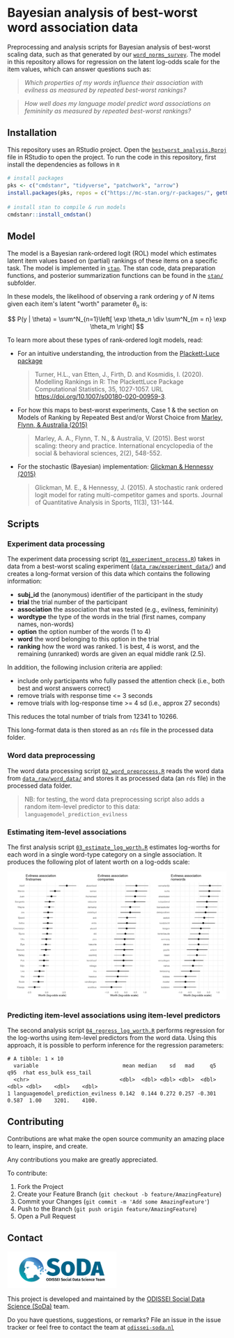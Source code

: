 # Bayesian analysis of best-worst word association data
Preprocessing and analysis scripts for Bayesian analysis of best-worst scaling data, such as that generated by our [`word_norms_survey`](https://github.com/sodascience/word_norms_survey). The model in this repository allows for regression on the latent log-odds scale for the item values, which can answer questions such as:

> _Which properties of my words influence their association with evilness as measured by repeated best-worst rankings?_

> _How well does my language model predict word associations on femininity as measured by repeated best-worst rankings?_

## Installation
This repository uses an RStudio project. Open the [`bestworst_analysis.Rproj`](bestworst_analysis.Rproj) file in RStudio to open the project. To run the code in this repository, first install the dependencies as follows in `R`

```r
# install packages
pks <- c("cmdstanr", "tidyverse", "patchwork", "arrow")
install.packages(pks, repos = c("https://mc-stan.org/r-packages/", getOption("repos")))

# install stan to compile & run models
cmdstanr::install_cmdstan()
```

## Model
The model is a Bayesian rank-ordered logit (ROL) model which estimates latent item values based on (partial) rankings of these items on a specific task. The model is implemented in [`stan`](https://mc-stan.org). The stan code, data preparation functions, and posterior summarization functions can be found in the [`stan/`](./stan/) subfolder.

In these models, the likelihood of observing a rank ordering $y$ of $N$ items given each item's latent "worth" parameter $\theta_n$ is:

$$ P(y | \theta) = \sum^N_{n=1}\left[ \exp \theta_n \div \sum^N_{m = n} \exp \theta_m \right] $$

To learn more about these types of rank-ordered logit models, read:
- For an intuitive understanding, the introduction from the [Plackett-Luce package](https://hturner.github.io/PlackettLuce/)
  > Turner, H.L., van Etten, J., Firth, D. and Kosmidis, I. (2020). Modelling Rankings in R: The PlackettLuce Package Computational Statistics, 35, 1027-1057. URL https://doi.org/10.1007/s00180-020-00959-3.
- For how this maps to best-worst experiments, Case 1 & the section on Models of Ranking by Repeated Best and/or Worst Choice from [Marley, Flynn, & Australia (2015)](https://www.sciencedirect.com/science/article/pii/B9780080970868431223)
  > Marley, A. A., Flynn, T. N., & Australia, V. (2015). Best worst scaling: theory and practice. International encyclopedia of the social & behavioral sciences, 2(2), 548-552.
- For the stochastic (Bayesian) implementation: [Glickman & Hennessy (2015)](https://www.degruyter.com/document/doi/10.1515/jqas-2015-0012/html)
  > Glickman, M. E., & Hennessy, J. (2015). A stochastic rank ordered logit model for rating multi-competitor games and sports. Journal of Quantitative Analysis in Sports, 11(3), 131-144.

## Scripts
### Experiment data processing
The experiment data processing script ([`01_experiment_process.R`](01_experiment_process.R)) takes in data from a best-worst scaling experiment ([`data_raw/experiment_data/`](./data_raw/experiment_data/)) and creates a long-format version of this data which contains the following information:

- __subj_id__ the (anonymous) identifier of the participant in the study
- __trial__ the trial number of the participant
- __association__ the association that was tested (e.g., evilness, femininity)
- __wordtype__ the type of the words in the trial (first names, company names, non-words)
- __option__ the option number of the words (1 to 4)
- __word__ the word belonging to this option in the trial
- __ranking__ how the word was ranked. 1 is best, 4 is worst, and the remaining (unranked) words are given an equal middle rank (2.5).

In addition, the following inclusion criteria are applied: 

- include only participants who fully passed the attention check (i.e., both best and worst answers correct)
- remove trials with response time <= 3 seconds
- remove trials with log-response time >= 4 sd (i.e., approx 27 seconds)

This reduces the total number of trials from 12341 to 10266.

This long-format data is then stored as an `rds` file in the processed data folder.

### Word data preprocessing
The word data processing script [`02_word_preprocess.R`](02_word_preprocess.R) reads the word data from [`data_raw/word_data/`](./data_raw/word_data/) and stores it as processed data (an `rds` file) in the processed data folder.

> NB: for testing, the word data preprocessing script also adds a random item-level predictor to this data: `languagemodel_prediction_evilness`

### Estimating item-level associations
The first analysis script [`03_estimate_log_worth.R`](03_estimate_log_worth.R) estimates log-worths for each word in a single word-type category on a single association. It produces the following plot of latent worth on a log-odds scale:

![](img/evil_summary.png)


### Predicting item-level associations using item-level predictors
The second analysis script [`04_regress_log_worth.R`](04_regress_log_worth.R) performs regression for the log-worths using item-level predictors from the word data. Using this approach, it is possible to perform inference for the regression parameters:

```
# A tibble: 1 × 10
  variable                           mean median    sd   mad     q5   q95  rhat ess_bulk ess_tail
  <chr>                             <dbl>  <dbl> <dbl> <dbl>  <dbl> <dbl> <dbl>    <dbl>    <dbl>
1 languagemodel_prediction_evilness 0.142  0.144 0.272 0.257 -0.301 0.587  1.00    3201.    4100.
```

## Contributing

Contributions are what make the open source community an amazing place to learn, inspire, and create.

Any contributions you make are greatly appreciated.

To contribute:
1. Fork the Project
2. Create your Feature Branch (`git checkout -b feature/AmazingFeature`)
3. Commit your Changes (`git commit -m 'Add some AmazingFeature'`)
4. Push to the Branch (`git push origin feature/AmazingFeature`)
5. Open a Pull Request

## Contact

<img src="./img/word_colour-l.png" alt="SoDa logo" width="250px"/>

This project is developed and maintained by the [ODISSEI Social Data
Science (SoDa)](https://odissei-soda.nl) team.

Do you have questions, suggestions, or remarks? File an issue in the
issue tracker or feel free to contact the team at [`odissei-soda.nl`](https://odissei-soda.nl)

